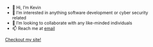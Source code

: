 - 👋 Hi, I’m Kevin
- 👀 I’m interested in anything software development or cyber security related
- 💞️ I’m looking to collaborate with any like-minded individuals
- 📫 Reach me at [email](mailto:employment.kevin.ren@gmail.com)

[Checkout my site!](https://www.kevinlovestocode.dev/)


